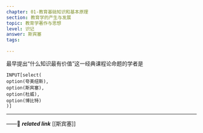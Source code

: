 ```yaml
---
chapter: 01-教育基础知识和基本原理
section: 教育学的产生与发展
topic: 教育学著作与思想
level: 识记
answer: 斯宾塞
tags:
  
---
```


最早提出“什么知识最有价值”这一经典课程论命题的学者是

```meta-bind
INPUT[select(
option(夸美纽斯),
option(斯宾塞),
option(杜威),
option(博比特)
)]
```

---
——🔗 ***related link*** [[斯宾塞]]